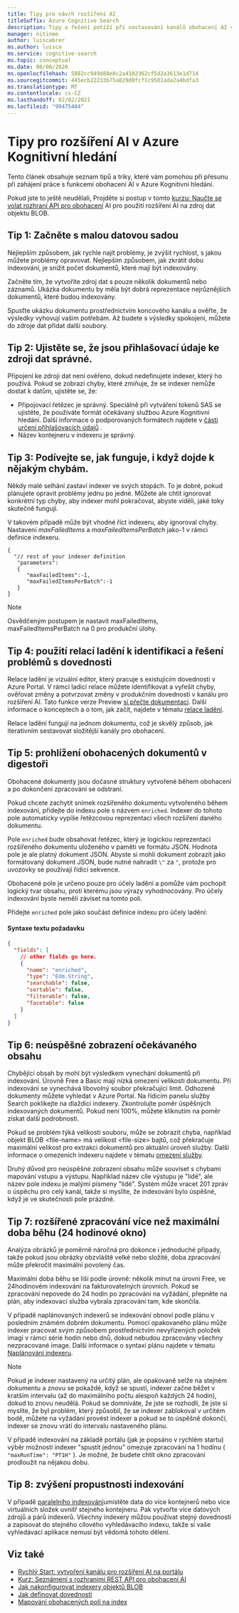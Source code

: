 ```yaml
---
title: Tipy pro návrh rozšíření AI
titleSuffix: Azure Cognitive Search
description: Tipy a řešení potíží při nastavování kanálů obohacení AI v Azure Kognitivní hledání.
manager: nitinme
author: luiscabrer
ms.author: luisca
ms.service: cognitive-search
ms.topic: conceptual
ms.date: 06/08/2020
ms.openlocfilehash: 5882cc949d88e8c2a4102362cf5d2a3613e1d714
ms.sourcegitcommit: 445ecb22233b75a829d0fcf1c9501ada2a4bdfa3
ms.translationtype: MT
ms.contentlocale: cs-CZ
ms.lasthandoff: 02/02/2021
ms.locfileid: "99475484"
---
```

# <a name="tips-for-ai-enrichment-in-azure-cognitive-search"></a>Tipy pro rozšíření AI v Azure Kognitivní hledání

Tento článek obsahuje seznam tipů a triky, které vám pomohou při přesunu při zahájení práce s funkcemi obohacení AI v Azure Kognitivní hledání. 

Pokud jste to ještě neudělali, Projděte si postup v tomto [kurzu: Naučte se volat rozhraní API pro obohacení](cognitive-search-quickstart-blob.md) AI pro použití rozšíření AI na zdroj dat objektu BLOB.

## <a name="tip-1-start-with-a-small-dataset"></a>Tip 1: Začněte s malou datovou sadou
Nejlepším způsobem, jak rychle najít problémy, je zvýšit rychlost, s jakou můžete problémy opravovat. Nejlepším způsobem, jak zkrátit dobu indexování, je snížit počet dokumentů, které mají být indexovány. 

Začněte tím, že vytvoříte zdroj dat s pouze několik dokumentů nebo záznamů. Ukázka dokumentu by měla být dobrá reprezentace nejrůznějších dokumentů, které budou indexovány. 

Spusťte ukázku dokumentu prostřednictvím koncového kanálu a ověřte, že výsledky vyhovují vašim potřebám. Až budete s výsledky spokojeni, můžete do zdroje dat přidat další soubory.

## <a name="tip-2-make-sure-your-data-source-credentials-are-correct"></a>Tip 2: Ujistěte se, že jsou přihlašovací údaje ke zdroji dat správné.
Připojení ke zdroji dat není ověřeno, dokud nedefinujete indexer, který ho používá. Pokud se zobrazí chyby, které zmiňuje, že se indexer nemůže dostat k datům, ujistěte se, že:
- Připojovací řetězec je správný. Speciálně při vytváření tokenů SAS se ujistěte, že používáte formát očekávaný službou Azure Kognitivní hledání. Další informace o podporovaných formátech najdete v [části určení přihlašovacích údajů](
https://docs.microsoft.com/azure/search/search-howto-indexing-azure-blob-storage#how-to-specify-credentials) .
- Název kontejneru v indexeru je správný.

## <a name="tip-3-see-what-works-even-if-there-are-some-failures"></a>Tip 3: Podívejte se, jak funguje, i když dojde k nějakým chybám.
Někdy malé selhání zastaví indexer ve svých stopách. To je dobré, pokud plánujete opravit problémy jednu po jedné. Můžete ale chtít ignorovat konkrétní typ chyby, aby indexer mohl pokračovat, abyste viděli, jaké toky skutečně fungují.

V takovém případě může být vhodné říct indexeru, aby ignoroval chyby. Nastavení *maxFailedItems* a *maxFailedItemsPerBatch* jako-1 v rámci definice indexeru.

```
{
  "// rest of your indexer definition
   "parameters":
   {
      "maxFailedItems":-1,
      "maxFailedItemsPerBatch":-1
   }
}
```
> [!NOTE]
> Osvědčeným postupem je nastavit maxFailedItems, maxFailedItemsPerBatch na 0 pro produkční úlohy.

## <a name="tip-4-use-debug-sessions-to-identify-and-resolve-issues-with-your-skillset"></a>Tip 4: použití relací ladění k identifikaci a řešení problémů s dovednosti 

Relace ladění je vizuální editor, který pracuje s existujícím dovednosti v Azure Portal. V rámci ladicí relace můžete identifikovat a vyřešit chyby, ověřovat změny a potvrzovat změny v produkčním dovednosti v kanálu pro rozšíření AI. Tato funkce verze Preview [si přečte dokumentaci](./cognitive-search-debug-session.md). Další informace o konceptech a o tom, jak začít, najdete v tématu [relace ladění](./cognitive-search-tutorial-debug-sessions.md).

Relace ladění fungují na jednom dokumentu, což je skvělý způsob, jak iterativním sestavovat složitější kanály pro obohacení.

## <a name="tip-5-looking-at-enriched-documents-under-the-hood"></a>Tip 5: prohlížení obohacených dokumentů v digestoři 
Obohacené dokumenty jsou dočasné struktury vytvořené během obohacení a po dokončení zpracování se odstraní.

Pokud chcete zachytit snímek rozšířeného dokumentu vytvořeného během indexování, přidejte do indexu pole s názvem ```enriched```. Indexer do tohoto pole automaticky vypíše řetězcovou reprezentaci všech rozšíření daného dokumentu.

Pole ```enriched``` bude obsahovat řetězec, který je logickou reprezentací rozšířeného dokumentu uloženého v paměti ve formátu JSON.  Hodnota pole je ale platný dokument JSON. Abyste si mohli dokument zobrazit jako formátovaný dokument JSON, bude nutné nahradit `\"` za `"`, protože pro uvozovky se používají řídicí sekvence. 

Obohacené pole je určeno pouze pro účely ladění a pomůže vám pochopit logický tvar obsahu, proti kterému jsou výrazy vyhodnocovány. Pro účely indexování byste neměli záviset na tomto poli.

Přidejte ```enriched``` pole jako součást definice indexu pro účely ladění:

#### <a name="request-body-syntax"></a>Syntaxe textu požadavku
```json
{
  "fields": [
    // other fields go here.
    {
      "name": "enriched",
      "type": "Edm.String",
      "searchable": false,
      "sortable": false,
      "filterable": false,
      "facetable": false
    }
  ]
}
```

## <a name="tip-6-expected-content-fails-to-appear"></a>Tip 6: neúspěšné zobrazení očekávaného obsahu

Chybějící obsah by mohl být výsledkem vynechání dokumentů při indexování. Úrovně Free a Basic mají nízká omezení velikosti dokumentu. Při indexování se vynechává libovolný soubor překračující limit. Odhozené dokumenty můžete vyhledat v Azure Portal. Na řídicím panelu služby Search poklikejte na dlaždici indexery. Zkontrolujte poměr úspěšných indexovaných dokumentů. Pokud není 100%, můžete kliknutím na poměr získat další podrobnosti. 

Pokud se problém týká velikosti souboru, může se zobrazit chyba, například objekt BLOB \<file-name> má velikost \<file-size> bajtů, což překračuje maximální velikost pro extrakci dokumentů pro aktuální úroveň služby. Další informace o omezeních indexeru najdete v tématu [omezení služby](search-limits-quotas-capacity.md).

Druhý důvod pro neúspěšné zobrazení obsahu může souviset s chybami mapování vstupu a výstupu. Například název cíle výstupu je "lidé", ale název pole indexu je malými písmeny "lidé". Systém může vracet 201 zpráv o úspěchu pro celý kanál, takže si myslíte, že indexování bylo úspěšné, když je ve skutečnosti pole prázdné. 

## <a name="tip-7-extend-processing-beyond-maximum-run-time-24-hour-window"></a>Tip 7: rozšířené zpracování více než maximální doba běhu (24 hodinové okno)

Analýza obrázků je poměrně náročná pro dokonce i jednoduché případy, takže pokud jsou obrázky obzvláště velké nebo složité, doba zpracování může překročit maximální povolený čas. 

Maximální doba běhu se liší podle úrovně: několik minut na úrovni Free, ve 24hodinovém indexování na fakturovatelných úrovních. Pokud se zpracování nepovede do 24 hodin po zpracování na vyžádání, přepněte na plán, aby indexovací služba vybrala zpracování tam, kde skončila. 

V případě naplánovaných indexerů se indexování obnoví podle plánu v posledním známém dobrém dokumentu. Pomocí opakovaného plánu může indexer pracovat svým způsobem prostřednictvím nevyřízených položek imagí v rámci série hodin nebo dnů, dokud nebudou zpracovány všechny nezpracované image. Další informace o syntaxi plánu najdete v tématu [Naplánování indexeru](search-howto-schedule-indexers.md).

> [!NOTE]
> Pokud je indexer nastavený na určitý plán, ale opakovaně selže na stejném dokumentu a znovu se pokaždé, když se spustí, indexer začne běžet v kratším intervalu (až do maximálního počtu alespoň každých 24 hodin), dokud to znovu neudělá.  Pokud se domníváte, že jste se rozhodli, že jste si myslíte, že byl problém, který způsobil, že se indexer zablokoval v určitém bodě, můžete na vyžádání provést indexer a pokud se to úspěšně dokončí, indexer se znovu vrátí do intervalu nastaveného plánu.

V případě indexování na základě portálu (jak je popsáno v rychlém startu) výběr možnosti indexer "spustit jednou" omezuje zpracování na 1 hodinu ( `"maxRunTime": "PT1H"` ). Je možné, že budete chtít okno zpracování prodloužit na nějakou dobu.

## <a name="tip-8-increase-indexing-throughput"></a>Tip 8: zvýšení propustnosti indexování

V případě [paralelního indexování](search-howto-large-index.md)umístěte data do více kontejnerů nebo více virtuálních složek uvnitř stejného kontejneru. Pak vytvořte více datových zdrojů a párů indexerů. Všechny indexery můžou používat stejný dovednosti a zapisovat do stejného cílového vyhledávacího indexu, takže si vaše vyhledávací aplikace nemusí být vědomá tohoto dělení.

## <a name="see-also"></a>Viz také

+ [Rychlý Start: vytvoření kanálu pro rozšíření AI na portálu](cognitive-search-quickstart-blob.md)
+ [Kurz: Seznámení s rozhraními REST API pro obohacení AI](cognitive-search-tutorial-blob.md)
+ [Jak nakonfigurovat indexery objektů BLOB](search-howto-indexing-azure-blob-storage.md)
+ [Jak definovat dovednosti](cognitive-search-defining-skillset.md)
+ [Mapování obohacených polí na index](cognitive-search-output-field-mapping.md)
